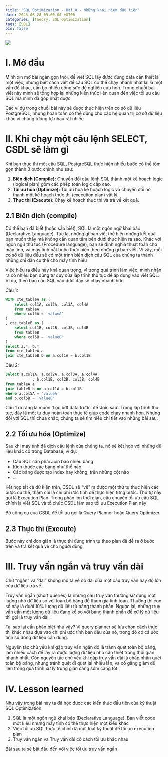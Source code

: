 ```yaml
---
title: 'SQL Optimization - Bài 0 - Những khái niệm đầu tiên'
date: 2025-06-28 09:00:00 +0700
categories: [Theory, SQL Optimization]
tags: [SQL]
pin: false
---
```



![](https://images2.imgbox.com/89/18/tAiO2vsT_o.png)

# I. Mở đầu

Mình xin mở bài ngắn gọn thôi, để viết SQL lấy được đúng data cần thiết là một việc, nhưng biết cách viết để câu SQL có thể chạy nhanh nhất lại là một vấn đề khác, cần bỏ nhiều công sức để nghiên cứu hơn. Trong chuỗi bài viết này mình sẽ tổng hợp lại những kiến thức liên quan đến việc tối ưu câu SQL mà mình đã góp nhặt được

Các ví dụ trong chuỗi bài này sẽ được thực hiện trên cơ sở dữ liệu PostgreSQL, nhưng hoàn toàn có thể dùng cho các hệ quản trị cơ sở dữ liệu khác vì chúng tương tự nhau rất nhiều

# II. Khi chạy một câu lệnh SELECT, CSDL sẽ làm gì

Khi bạn thực thi một câu SQL, PostgreSQL thực hiện nhiều bước có thể tóm gọn thành 3 bước chính như sau:

1. **Biên dịch (Compile):** Chuyển đổi câu lệnh SQL thành một kế hoạch logic (logical plan) gồm các phép toán logic cấp cao.
2. **Tối ưu hóa (Optimize):** Tối ưu hóa kế hoạch logic và chuyển đổi nó thành một kế hoạch thực thi (execution plan) vật lý.
3. **Thực thi (Execute):** Chạy kế hoạch thực thi và trả về kết quả.

## 2.1 Biên dịch (compile)

Có thể bạn đã biết (hoặc sắp biết), SQL là một ngôn ngữ khai báo (Declarative Language). Tức là, những gì bạn viết thể hiện những kết quả bạn muốn thấy mà không cần quan tâm bên dưới thực hiện ra sao. Khác với ngôn ngữ thủ tục (Procedure language), bạn sẽ định nghĩa thuật toán cho máy tính, và máy tính bắt buộc thực hiện theo những gì bạn viết. Vì vậy, mỗi cơ sở dữ liệu đều sẽ có một trình biên dịch câu SQL của chúng ta thành những chỉ dẫn cụ thể cho máy tính hiểu

Việc hiểu ra điều này khá quan trọng, vì trong quá trình làm việc, mình nhận ra có nhiều bạn dùng tư duy của lập trình thủ tục để áp dụng vào viết SQL. Ví dụ, theo bạn câu SQL nào dưới đây sẽ chạy nhanh hơn

Câu 1:

```sql
WITH cte_tableA as (
	select col1A, col2A, col3A, col4A
	from tableA
	where col5A = 'valueA'
)
, cte_tableB as (
	select col1B, col2B, col3B, col4B
	from tableB
	where col5B = 'valueB'
)
select a.*, b.*
from cte_tableA a
join cte_tableB b on a.col1A = b.col1B
```

Câu 2:

```sql
Select a.col1A, a.col2A, a.col3A, a.col4A
			, b.col1B, col2B, col3B, col4B
from tableA a
join tableB b on a.col1A = b.col1B
where a.col5A = 'valueA'
and b.col5B = 'valueB'
```

Câu 1 rõ ràng là muốn ‘Lọc bớt data trước’ để ‘Join sau’. Trong lập trình thủ tục, đây là một tư duy hoàn toàn thực tế giúp code chạy nhanh hơn. Nhưng đối với SQL thì chưa chắc, chúng ta sẽ tìm hiểu chi tiết vào những bài sau.

## 2.2 Tối ưu hóa (Optimize)

Sau khi máy tính đã dịch câu lệnh của chúng ta, nó sẽ kết hợp với những dữ liệu khác có trong Database, ví dụ: 

- Câu SQL cần phải Join bao nhiêu bảng
- Kích thước các bảng như thế nào
- Các bảng được tạo index hay không, trên những cột nào
- …

Kết hợp tất cả dữ kiện trên, CSDL sẽ “vẽ” ra được một thứ tự thực hiện các bước cụ thể, thậm chí là chi phí ước tính để thực hiện từng bước. Thứ tự này gọi là Execution Plan. Trong phần lớn thời gian, câu chuyện tối ưu câu SQL chính là viết SQL và tổ chức CSDL làm sao tối ưu Execution Plan này

Bộ công cụ của CSDL để tối ưu gọi là Query Planner hoặc Query Optimizer

## 2.3 Thực thi (Execute)

Bước này chỉ đơn giản là thực thi đúng trình tự theo plan đã đề ra ở bước trên và trả kết quả về cho người dùng

# III. Truy vấn ngắn và truy vấn dài

Chữ “ngắn” và “dài” không mô tả về độ dài của một câu truy vấn hay độ lớn của dữ liệu trả về.

Truy vấn ngắn (short queries) là những câu truy vấn thường sử dụng một lượng nhỏ dữ liệu so với toàn bộ bảng để tham gia tính toán. Thường thì con số này là dưới 10% lượng dữ liệu từ bảng thành phần. Ngược lại, những truy vấn cần một lượng dữ liệu đáng kể so với bảng thành phần để xử lý dữ liệu thì gọi là truy vấn dài. 

Tại sao lại cần phân biệt như vậy? Vì query planner sẽ lựa chọn cách thực thi khác nhau dựa vào chi phí ước tính ban đầu của nó, trong đó có cả ước tính số dòng dữ liệu cần dùng.

Nguyên tắc chủ yếu khi gặp truy vấn ngắn đó là tránh quét toàn bộ bảng, làm nhiều cách để lấy ra được lượng dữ liệu nhỏ cần thiết trong thời gian nhanh nhất. Còn nguyên tắc chủ yếu khi gặp truy vấn dài là chấp nhận quét toàn bộ bảng, nhưng tránh quét đi quét lại nhiều lần, và cố gắng giảm dữ liệu trong quá trình xử lý trung gian càng sớm càng tốt

# IV. Lesson learned

Như vậy trong bài này ta đã học được các kiến thức đầu tiên của kỹ thuật SQL Optimization

1. SQL là một ngôn ngữ khai báo (Declarative Language). Bạn viết code một kiểu nhưng máy tính có thể thực hiện một kiểu khác
2. Việc tối ưu SQL thực tế chính là một loạt kỹ thuật để tối ưu execution plan
3. Truy vấn ngắn và Truy vấn dài có cách tối ưu khác nhau

Bài sau ta sẽ bắt đầu đến với việc tối ưu truy vấn ngắn
